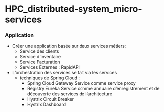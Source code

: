 # HPC_distributed-system_micro-services

### Application 
- Créer une application basée sur deux services métiers:
  - Service des clients 
  - Service d’inventaire
  - Service Facturation
  - Services Externes : RapidAPI 
- L’orchestration des services se fait via les services
  - techniques de Spring Cloud :
      - Spring Cloud Gateway Service comme service proxy
      - Registry Eureka Service comme annuaire d’enregistrement et de découverte des services de  l’architecture
      - Hystrix Circuit Breaker
      - Hystrix Dashboard


